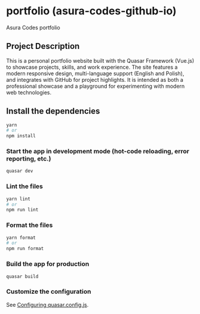 # portfolio (asura-codes-github-io)

Asura Codes portfolio

## Project Description

This is a personal portfolio website built with the Quasar Framework (Vue.js) to showcase projects, skills, and work experience. The site features a modern responsive design, multi-language support (English and Polish), and integrates with GitHub for project highlights. It is intended as both a professional showcase and a playground for experimenting with modern web technologies.

## Install the dependencies

```bash
yarn
# or
npm install
```

### Start the app in development mode (hot-code reloading, error reporting, etc.)

```bash
quasar dev
```

### Lint the files

```bash
yarn lint
# or
npm run lint
```

### Format the files

```bash
yarn format
# or
npm run format
```

### Build the app for production

```bash
quasar build
```

### Customize the configuration

See [Configuring quasar.config.js](https://v2.quasar.dev/quasar-cli-vite/quasar-config-js).
